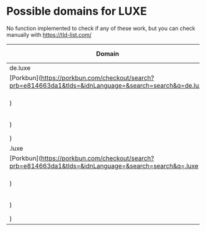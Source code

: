 # Possible domains for LUXE

No function implemented to check if any of these work, but you can check manually with https://tld-list.com/

| Domain | Porkbun | NameCheap | Google Domains |
|---|---|---|---|
| de.luxe | [Porkbun](https://porkbun.com/checkout/search?prb=e814663da1&tlds=&idnLanguage=&search=search&q=de.luxe) | [Namecheap](https://www.namecheap.com/domains/registration/results/?domain=de.luxe) | [Google](https://domains.google.com/registrar/search?searchTerm=de.luxe) |
| .luxe | [Porkbun](https://porkbun.com/checkout/search?prb=e814663da1&tlds=&idnLanguage=&search=search&q=.luxe) | [Namecheap](https://www.namecheap.com/domains/registration/results/?domain=.luxe) | [Google](https://domains.google.com/registrar/search?searchTerm=.luxe) |

